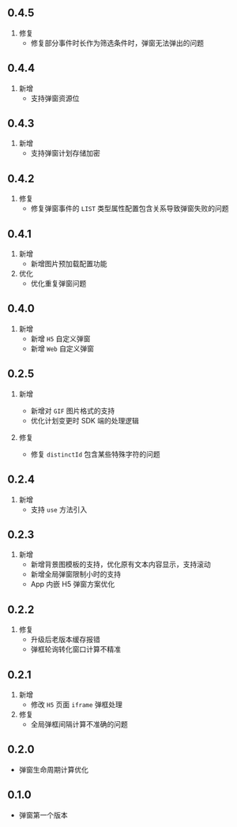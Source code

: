 ## 0.4.5
1. 修复
    - 修复部分事件时长作为筛选条件时，弹窗无法弹出的问题

## 0.4.4
1. 新增
    - 支持弹窗资源位

## 0.4.3
1. 新增
    - 支持弹窗计划存储加密

## 0.4.2
1. 修复
    - 修复弹窗事件的 `LIST` 类型属性配置包含关系导致弹窗失败的问题

## 0.4.1
1. 新增
    - 新增图片预加载配置功能
2. 优化
    - 优化重复弹窗问题   

    
## 0.4.0
1. 新增
    - 新增 `H5` 自定义弹窗
    - 新增 `Web` 自定义弹窗

## 0.2.5
1. 新增
    - 新增对 `GIF` 图片格式的支持
    - 优化计划变更时 SDK 端的处理逻辑
    
2. 修复
    - 修复 `distinctId` 包含某些特殊字符的问题

## 0.2.4
1. 新增
    - 支持 `use` 方法引入


## 0.2.3
1. 新增
    - 新增背景图模板的支持，优化原有文本内容显示，支持滚动
    - 新增全局弹窗限制小时的支持
    - App 内嵌 H5 弹窗方案优化

## 0.2.2
1. 修复
    - 升级后老版本缓存报错
    - 弹框轮询转化窗口计算不精准

## 0.2.1
1. 新增
    - 修改 `H5` 页面 `iframe` 弹框处理 
2. 修复
    - 全局弹框间隔计算不准确的问题

## 0.2.0

* 弹窗生命周期计算优化

## 0.1.0

* 弹窗第一个版本
